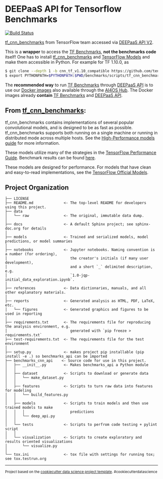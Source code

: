 DEEPaaS API for Tensorflow Benchmarks
==============================

[![Build Status](https://jenkins.services.ai4os.eu/buildStatus/icon?job=AI4OS-hub/tf-benchmarks-cnn/main)](https://jenkins.services.ai4os.eu/job/AI4OS-hub/job/tf-benchmarks-cnn/job/main/)

[tf_cnn_benchmarks](https://github.com/tensorflow/benchmarks/tree/master/scripts/tf_cnn_benchmarks) from TensorFlow team accessed via [DEEPaaS API V2](https://github.com/ai4os/DEEPaaS).

This is a **wrapper** to access the [TF Benchmarks](https://github.com/tensorflow/benchmarks/tree/master/scripts/tf_cnn_benchmarks), **not the benchmarks code** itself! 
One has to install [tf_cnn_benchmarks](https://github.com/tensorflow/benchmarks/tree/master/scripts/tf_cnn_benchmarks)
and [TensorFlow Models](https://github.com/tensorflow/models) and make them accessible in Python. For example for TF 1.10.0, as

```bash
$ git clone --depth 1 -b cnn_tf_v1.10_compatible https://github.com/tensorflow/benchmarks.git
$ export PYTHONPATH=$PYTHONPATH:$PWD/benchmarks/scripts/tf_cnn_benchmarks
```

The **recommended way** to run [TF Benchmarks](https://github.com/tensorflow/benchmarks/tree/master/scripts/tf_cnn_benchmarks) through [DEEPaaS API](https://github.com/ai4os/DEEPaaS)
is to use our [Docker images](https://hub.docker.com/r/ai4oshub/tf-benchmarks-cnn) also available through the [AI4OS Hub](https://dashboard.cloud.ai4eosc.eu/marketplace/modules/tf-benchmarks-cnn).
The Docker images already **contain** [TF Benchmarks](https://github.com/tensorflow/benchmarks/tree/master/scripts/tf_cnn_benchmarks) and [DEEPaaS API](https://github.com/ai4os/DEEPaaS).

## From [tf_cnn_benchmarks](https://github.com/tensorflow/benchmarks/tree/master/scripts/tf_cnn_benchmarks):
tf_cnn_benchmarks contains implementations of several popular convolutional
models, and is designed to be as fast as possible. tf_cnn_benchmarks supports
both running on a single machine or running in distributed mode across multiple
hosts. See the [High-Performance models
guide](https://www.tensorflow.org/performance/performance_models) for more
information.

These models utilize many of the strategies in the [TensorFlow Performance
Guide](https://www.tensorflow.org/performance/performance_guide). Benchmark
results can be found [here](https://github.com/tensorflow/docs/blob/master/site/en/r1/guide/performance/benchmarks.md).

These models are designed for performance. For models that have clean and
easy-to-read implementations, see the [TensorFlow Official
Models](https://github.com/tensorflow/models/tree/master/official).


## Project Organization

    ├── LICENSE
    ├── README.md              <- The top-level README for developers using this project.
    ├── data
    │   └── raw                <- The original, immutable data dump.
    │
    ├── docs                   <- A default Sphinx project; see sphinx-doc.org for details
    │
    ├── models                 <- Trained and serialized models, model predictions, or model summaries
    │
    ├── notebooks              <- Jupyter notebooks. Naming convention is a number (for ordering),
    │                             the creator's initials (if many user development), 
    │                             and a short `_` delimited description, e.g.
    │                             `1.0-jqp-initial_data_exploration.ipynb`.
    │
    ├── references             <- Data dictionaries, manuals, and all other explanatory materials.
    │
    ├── reports                <- Generated analysis as HTML, PDF, LaTeX, etc.
    │   └── figures            <- Generated graphics and figures to be used in reporting
    │
    ├── requirements.txt       <- The requirements file for reproducing the analysis environment, e.g.
    │                             generated with `pip freeze > requirements.txt`
    ├── test-requirements.txt  <- The requirements file for the test environment
    │
    ├── setup.py               <- makes project pip installable (pip install -e .) so benchmarks_api can be imported
    ├── benchmarks_cnn_api    <- Source code for use in this project.
    │   ├── __init__.py        <- Makes benchmarks_api a Python module
    │   │
    │   ├── dataset            <- Scripts to download or generate data
    │   │   └── make_dataset.py
    │   │
    │   ├── features           <- Scripts to turn raw data into features for modeling
    │   │   └── build_features.py
    │   │
    │   ├── models             <- Scripts to train models and then use trained models to make
    │   │   │                     predictions
    │   │   └── deep_api.py
    │   │
    │   └── tests              <- Scripts to perfrom code testing + pylint script
    │   │
    │   └── visualization      <- Scripts to create exploratory and results oriented visualizations
    │       └── visualize.py
    │
    └── tox.ini                <- tox file with settings for running tox; see tox.testrun.org


--------

<p><small>Project based on the <a target="_blank" href="https://drivendata.github.io/cookiecutter-data-science/">cookiecutter data science project template</a>. #cookiecutterdatascience</small></p>


